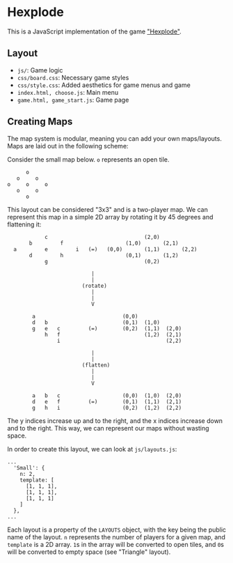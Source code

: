 
# Hexplode

This is a JavaScript implementation of the game
["Hexplode"](https://en.wikipedia.org/wiki/Hexplode).

## Layout

* `js/`: Game logic
* `css/board.css`: Necessary game styles
* `css/style.css`: Added aesthetics for game menus and game
* `index.html, choose.js`: Main menu
* `game.html, game_start.js`: Game page

## Creating Maps

The map system is modular, meaning you can add your own maps/layouts. Maps are
laid out in the following scheme:

Consider the small map below. `o` represents an open tile.

```
      o
   o     o
o     o     o
   o     o
      o
```

This layout can be considered "3x3" and is a two-player map. We can represent
this map in a simple 2D array by rotating it by 45 degrees and flattening it:

```
            c                               (2,0)
       b         f                    (1,0)       (2,1)
  a         e         i   (=)   (0,0)       (1,1)       (2,2)
       d         h                    (0,1)       (1,2)
            g                               (0,2)

                           |
                           |
                        (rotate)
                           |
                           |
                           V

        a                            (0,0)
        d   b                        (0,1)  (1,0)
        g   e   c         (=)        (0,2)  (1,1)  (2,0)
            h   f                           (1,2)  (2,1)
                i                                  (2,2)

                           |
                           |
                        (flatten)
                           |
                           |
                           V

        a   b   c                    (0,0)  (1,0)  (2,0)
        d   e   f         (=)        (0,1)  (1,1)  (2,1)
        g   h   i                    (0,2)  (1,2)  (2,2)
```

The y indices increase up and to the right, and the x indices increase down and
to the right. This way, we can represent our maps without wasting space.

In order to create this layout, we can look at `js/layouts.js`:

```
...
  'Small': {
    n: 2,
    template: [
      [1, 1, 1],
      [1, 1, 1],
      [1, 1, 1]
    ]
  },
...
```

Each layout is a property of the `LAYOUTS` object, with the key being the public
name of the layout. `n` represents the number of players for a given map, and
`template` is a 2D array. `1`s in the array will be converted to open tiles, and
`0`s will be converted to empty space (see "Triangle" layout).

